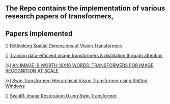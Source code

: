 ## The Repo contains the implementation of various research papers of transformers, 

## Papers Implemented

[] [Rethinking Spatial Dimensions of Vision Transformers](https://openaccess.thecvf.com/content/ICCV2021/papers/Heo_Rethinking_Spatial_Dimensions_of_Vision_Transformers_ICCV_2021_paper.pdf)

[] [Training data-efficient image transformers & distillation through attention](https://arxiv.org/pdf/2012.12877.pdf)

[x] [AN IMAGE IS WORTH 16X16 WORDS: TRANSFORMERS FOR IMAGE RECOGNITION AT SCALE](https://arxiv.org/pdf/2010.11929.pdf)

[x] [Swin Transformer: Hierarchical Vision Transformer using Shifted Windows](https://arxiv.org/pdf/2103.14030.pdf)

[] [SwinIR: Image Restoration Using Swin Transformer](https://arxiv.org/abs/2108.10257)